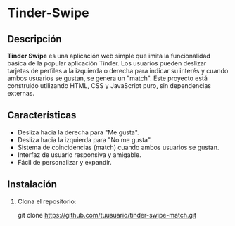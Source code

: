 # Tinder-Swipe

## Descripción

**Tinder Swipe** es una aplicación web simple que imita la funcionalidad básica de la popular aplicación Tinder. Los usuarios pueden deslizar tarjetas de perfiles a la izquierda o derecha para indicar su interés y cuando ambos usuarios se gustan, se genera un "match". Este proyecto está construido utilizando HTML, CSS y JavaScript puro, sin dependencias externas.

## Características

- Desliza hacia la derecha para "Me gusta".
- Desliza hacia la izquierda para "No me gusta".
- Sistema de coincidencias (match) cuando ambos usuarios se gustan.
- Interfaz de usuario responsiva y amigable.
- Fácil de personalizar y expandir.

## Instalación

1. Clona el repositorio:

   git clone https://github.com/tuusuario/tinder-swipe-match.git
